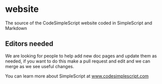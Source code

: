 # website
The source of the CodeSimpleScript website coded in SimpleScript and Markdown

## Editors needed
We are looking for people to help add new doc pages and update them as needed, if you want to do this make a pull request and edit and we can merge as we see useful changes.

You can learn more about SimpleScript at www.codesimplescript.com
